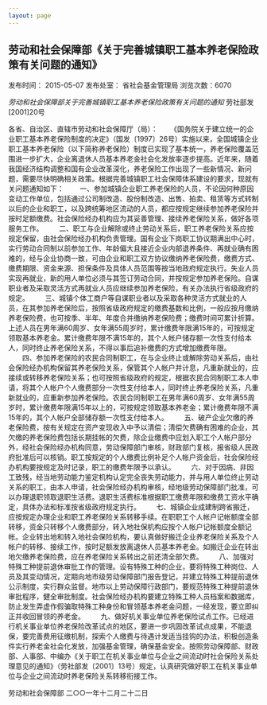 ```yaml
---
layout: page
---
```

## 劳动和社会保障部《关于完善城镇职工基本养老保险政策有关问题的通知》
发布时间： 2015-05-07   发布处室： 省社会基金管理局   浏览次数：6070
   
 
*劳动和社会保障部关于完善城镇职工基本养老保险政策有关问题的通知*
劳社部发[2001]20号

各省、自治区、直辖市劳动和社会保障厅（局）：
　　《国务院关于建立统一的企业职工基本养老保险制度的决定》（国发〔1997〕26号）实施以来，全国城镇企业职工基本养老保险（以下简称养老保险）制度已实现了基本统一，养老保险覆盖范围进一步扩大，企业离退休人员基本养老金社会化发放率逐步提高。近年来，随着我国经济结构调整和国有企业改革深化，养老保险工作出现了一些新情况、新问题，需要尽快明确相关政策。根据完善城镇职工社会保障体系建设的要求，现就有关问题通知如下：
　　一、参加城镇企业职工养老保险的人员，不论因何种原因变动工作单位，包括通过公司制改造、股份制改造、出售、拍卖、租赁等方式转制以后的企业和职工，以及跨统筹地区流动的人员，都应按规定继续参加养老保险并按时足额缴费。社会保险经办机构应为其妥善管理、接续养老保险关系，做好各项服务工作。
　　二、职工与企业解除或终止劳动关系后，职工养老保险关系应按规定保留，由社会保险经办机构负责管理。国有企业下岗职工协议期满出中心时，实行劳动合同制以前参加工作、年龄偏大且接近企业内部退养条件、再就业确有困难的，经与企业协商一致，可由企业和职工双方协议缴纳养老保险费，缴费方式、缴费期限、资金来源、担保条件及具体人员范围等按当地政府规定执行。失业人员实现再就业，新的用人单位必须与其签订劳动合同，并按规定参加养老保险。自谋职业者及采取灵活方式再就业人员应继续参加养老保险，有关办法执行省级政府的规定。
　　三、城镇个体工商户等自谋职业者以及采取各种灵活方式就业的人员，在其参加养老保险后，按照省级政府规定的缴费基数和比例，一般应按月缴纳养老保险费，也可按季、半年、年度合并缴纳养老保险费；缴费时间可累计折算。上述人员在男年满60周岁、女年满55周岁时，累计缴费年限满15年的，可按规定领取基本养老金。累计缴费年限不满15年的，其个人帐户储存额一次性支付给本人，同时终止养老保险关系，不得以事后追补缴费的方式增加缴费年限。
　　四、参加养老保险的农民合同制职工，在与企业终止或解除劳动关系后，由社会保险经办机构保留其养老保险关系，保管其个人帐户并计息，凡重新就业的，应接续或转移养老保险关系；也可按照省级政府的规定，根据农民合同制职工本人申请，将其个人帐户个人缴费部分一次性支付给本人，同时终止养老保险关系，凡重新就业的，应重新参加养老保险。农民合同制职工在男年满60周岁、女年满55周岁时，累计缴费年限满15年以上的，可按规定领取基本养老金；累计缴费年限不满15年的，其个人帐户全部储存额一次性支付给本人。
　　五、破产企业欠缴的养老保险费，按有关规定在资产变现收入中予以清偿；清偿欠费确有困难的企业，其欠缴的养老保险费包括长期挂帐的欠费，除企业缴费中应划入职工个人帐户部分外，经社会保险经办机构同意，劳动保障部门审核，财政部门复核，报省级人民政府批准后可以核销。职工按规定的个人缴费比例补足个人帐户资金后，社会保险经办机构要按规定及时记录，职工的缴费年限予以承认。
　　六、对于因病、非因工致残，经当地劳动能力鉴定机构认定完全丧失劳动能力，并与用人单位终止劳动关系的职工，由本人申请，社会保险经办机构审核，经地级劳动保障部门批准，可以办理退职领取退职生活费。退职生活费标准根据职工缴费年限和缴费工资水平确定，具体办法和标准按省级政府规定执行。
　　七、城镇企业成建制跨省搬迁，应按规定办理企业和职工养老保险关系转移手续。在职职工个人帐户记帐额度全部转移，资金只转移个人缴费部分，转入地社保机构应按个人帐户记帐额度全额记帐。企业转出地和转入地社会保险机构，要认真做好搬迁企业养老保险关系及个人帐户的转移、接续工作，按时足额发放离退休人员基本养老金。如搬迁企业在转出地欠缴养老保险费，应在养老保险关系转出之前还清全部欠费。
　　八、加强对特殊工种提前退休审批工作的管理。设有特殊工种的企业，要将特殊工种岗位、人员及其变动情况，定期向地市级劳动保障部门报告登记，并建立特殊工种提前退休公示制度，实行群众监督。地市以上劳动保障行政部门，要规范特殊工种提前退休审批程序，健全审批制度。社会保险经办机构要建立特殊工种人员档案和数据库，防止发生弄虚作假骗取特殊工种身份和冒领基本养老金问题，一经发现，要立即纠正并收回冒领的养老金。
　　九、做好机关事业单位养老保险试点工作。已经进行机关事业单位养老保险改革试点的地区，要进一步巩固改革试点成果，不能退保，要完善费用征缴机制，探索个人缴费与待遇计发适当挂钩的办法，积极创造条件实行养老金社会化发放，加强基金管理，确保基金安全。按照劳动保障部、财政部、人事部、中编办《关于职工在机关事业单位与企业之间流动时社会保险关系处理意见的通知》（劳社部发〔2001〕13号）规定，认真研究做好职工在机关事业单位与企业之间流动时养老保险关系转移衔接工作。

劳动和社会保障部
二○○一年十二月二十二日
